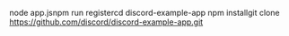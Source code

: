 node app.jsnpm run registercd discord-example-app
npm installgit clone https://github.com/discord/discord-example-app.git
